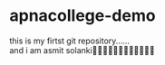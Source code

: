 # apnacollege-demo
this is my firtst git repository......
<br>
and i am asmit solanki🙋‍♂️🙋‍♂️🙋‍♂️🙋‍♂️🙋‍♂️🙋‍♂️
